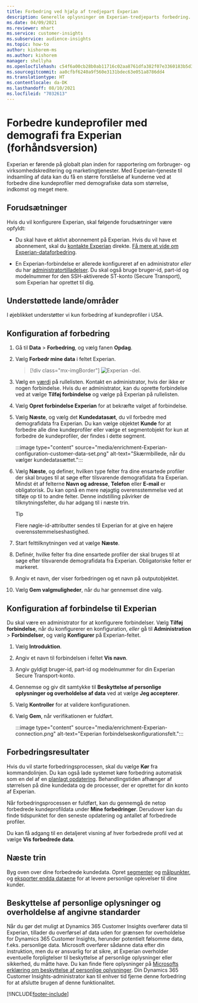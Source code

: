 ```yaml
---
title: Forbedring ved hjælp af tredjepart Experian
description: Generelle oplysninger om Experian-tredjeparts forbedring.
ms.date: 04/09/2021
ms.reviewer: mhart
ms.service: customer-insights
ms.subservice: audience-insights
ms.topic: how-to
author: kishorem-ms
ms.author: kishorem
manager: shellyha
ms.openlocfilehash: c54f6a00cb28b0ab11716c02aa8761dfa382f07e3360183b5d38b9720e890c21
ms.sourcegitcommit: aa0cfbf6240a9f560e3131bdec63e051a8786dd4
ms.translationtype: HT
ms.contentlocale: da-DK
ms.lasthandoff: 08/10/2021
ms.locfileid: "7032613"
---
```

# <a name="enrich-customer-profiles-with-demographics-from-experian-preview"></a>Forbedre kundeprofiler med demografi fra Experian (forhåndsversion)

Experian er førende på globalt plan inden for rapportering om forbruger- og virksomhedskreditering og marketingtjenester. Med Experian-tjeneste til indsamling af data kan du få en større forståelse af kunderne ved at forbedre dine kundeprofiler med demografiske data som størrelse, indkomst og meget mere.

## <a name="prerequisites"></a>Forudsætninger

Hvis du vil konfigurere Experian, skal følgende forudsætninger være opfyldt:

- Du skal have et aktivt abonnement på Experian. Hvis du vil have et abonnement, skal du [kontakte Experian](https://www.experian.com/marketing-services/contact) direkte. [Få mere at vide om Experian-dataforbedring](https://www.experian.com/marketing-services/microsoft?cmpid=ems_web_mci_cdppage).

- En Experian-forbindelse er allerede konfigureret af en administrator *eller* du har [administratortilladelser](permissions.md#administrator). Du skal også bruge bruger-id, part-id og modelnummer for den SSH-aktiverede ST-konto (Secure Transport), som Experian har oprettet til dig.

## <a name="supported-countriesregions"></a>Understøttede lande/områder

I øjeblikket understøtter vi kun forbedring af kundeprofiler i USA.

## <a name="configure-the-enrichment"></a>Konfiguration af forbedring

1. Gå til **Data** > **Forbedring**, og vælg fanen **Opdag**.

1. Vælg **Forbedr mine data** i feltet Experian.

   > [!div class="mx-imgBorder"]
   > ![Experian -del.](media/experian-tile.png "Experian tile")
   > 

1. Vælg en [værdi](connections.md) på rullelisten. Kontakt en administrator, hvis der ikke er nogen forbindelse. Hvis du er administrator, kan du oprette forbindelse ved at vælge **Tilføj forbindelse** og vælge på Experian på rullelisten. 

1. Vælg **Opret forbindelse Experian** for at bekræfte valget af forbindelse.

1.  Vælg **Næste**, og vælg det **Kundedatasæt**, du vil forbedre med demografidata fra Experian. Du kan vælge objektet **Kunde** for at forbedre alle dine kundeprofiler eller vælge et segmentobjekt for kun at forbedre de kundeprofiler, der findes i dette segment.

    :::image type="content" source="media/enrichment-Experian-configuration-customer-data-set.png" alt-text="Skærmbillede, når du vælger kundedatasættet.":::

1. Vælg **Næste**, og definer, hvilken type felter fra dine ensartede profiler der skal bruges til at søge efter tilsvarende demografidata fra Experian. Mindst ét af felterne **Navn og adresse**, **Telefon** eller **E-mail** er obligatorisk. Du kan opnå en mere nøjagtig overensstemmelse ved at tilføje op til to andre felter. Denne indstilling påvirker de tilknytningsfelter, du har adgang til i næste trin.

    > [!TIP]
    > Flere nøgle-id-attributter sendes til Experian for at give en højere overensstemmelseshastighed.

1. Start felttilknytningen ved at vælge **Næste**.

1. Definér, hvilke felter fra dine ensartede profiler der skal bruges til at søge efter tilsvarende demografidata fra Experian. Obligatoriske felter er markeret.

1. Angiv et navn, der viser forbedringen og et navn på outputobjektet.

1. Vælg **Gem valgmuligheder**, når du har gennemset dine valg.

## <a name="configure-the-connection-for-experian"></a>Konfiguration af forbindelse til Experian 

Du skal være en administrator for at konfigurere forbindelser. Vælg **Tilføj forbindelse**, når du konfigurerer en konfiguration, *eller* gå til **Administration** > **Forbindelser**, og vælg **Konfigurer** på Experian-feltet.

1. Vælg **Introduktion**.

1. Angiv et navn til forbindelsen i feltet **Vis navn**.

1. Angiv gyldigt bruger-id, part-id og modelnummer for din Experian Secure Transport-konto.

1. Gennemse og giv dit samtykke til **Beskyttelse af personlige oplysninger og overholdelse af data** ved at vælge **Jeg accepterer**.

1. Vælg **Kontroller** for at validere konfigurationen.

1. Vælg **Gem**, når verifikationen er fuldført.
   
   :::image type="content" source="media/enrichment-Experian-connection.png" alt-text="Experian forbindelseskonfigurationsfelt.":::

## <a name="enrichment-results"></a>Forbedringsresultater

Hvis du vil starte forbedringsprocessen, skal du vælge **Kør** fra kommandolinjen. Du kan også lade systemet køre forbedring automatisk som en del af en [planlagt opdatering](system.md#schedule-tab). Behandlingstiden afhænger af størrelsen på dine kundedata og de processer, der er oprettet for din konto af Experian.

Når forbedringsprocessen er fuldført, kan du gennemgå de netop forbedrede kundeprofildata under **Mine forbedringer**. Derudover kan du finde tidspunktet for den seneste opdatering og antallet af forbedrede profiler.

Du kan få adgang til en detaljeret visning af hver forbedrede profil ved at vælge **Vis forbedrede data**.

## <a name="next-steps"></a>Næste trin

Byg oven over dine forbedrede kundedata. Opret [segmenter](segments.md) og [målpunkter](measures.md), og [eksporter endda dataene](export-destinations.md) for at levere personlige oplevelser til dine kunder.

## <a name="data-privacy-and-compliance"></a>Beskyttelse af personlige oplysninger og overholdelse af angivne standarder

Når du gør det muligt at Dynamics 365 Customer Insights overfører data til Experian, tillader du overførsel af data uden for grænsen for overholdelse for Dynamics 365 Customer Insights, herunder potentielt følsomme data, f.eks. personlige data. Microsoft overfører sådanne data efter din instruktion, men du er ansvarlig for at sikre, at Experian overholder eventuelle forpligtelser til beskyttelse af personlige oplysninger eller sikkerhed, du måtte have. Du kan finde flere oplysninger på [Microsofts erklæring om beskyttelse af personlige oplysninger](https://go.microsoft.com/fwlink/?linkid=396732).
Din Dynamics 365 Customer Insights-administrator kan til enhver tid fjerne denne forbedring for at afslutte brugen af denne funktionalitet.


[!INCLUDE[footer-include](../includes/footer-banner.md)]
